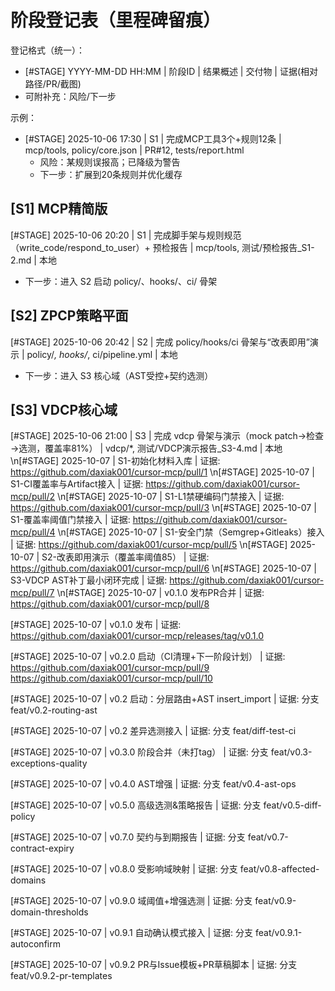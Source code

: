 # 阶段登记表（里程碑留痕）

登记格式（统一）：
- [#STAGE] YYYY-MM-DD HH:MM | 阶段ID | 结果概述 | 交付物 | 证据(相对路径/PR/截图)
- 可附补充：风险/下一步

示例：
- [#STAGE] 2025-10-06 17:30 | S1 | 完成MCP工具3个+规则12条 | mcp/tools, policy/core.json | PR#12, tests/report.html
  - 风险：某规则误报高；已降级为警告
  - 下一步：扩展到20条规则并优化缓存

## [S1] MCP精简版
[#STAGE] 2025-10-06 20:20 | S1 | 完成脚手架与规则规范（write_code/respond_to_user）+ 预检报告 | mcp/tools, 测试/预检报告_S1-2.md | 本地
  - 下一步：进入 S2 启动 policy/、hooks/、ci/ 骨架

## [S2] ZPCP策略平面
[#STAGE] 2025-10-06 20:42 | S2 | 完成 policy/hooks/ci 骨架与“改表即用”演示 | policy/*, hooks/*, ci/pipeline.yml | 本地
  - 下一步：进入 S3 核心域（AST受控+契约选测）

## [S3] VDCP核心域
[#STAGE] 2025-10-06 21:00 | S3 | 完成 vdcp 骨架与演示（mock patch→检查→选测，覆盖率81%） | vdcp/*, 测试/VDCP演示报告_S3-4.md | 本地
\n[#STAGE] 2025-10-07 | S1-初始化材料入库 | 证据: https://github.com/daxiak001/cursor-mcp/pull/1
\n[#STAGE] 2025-10-07 | S1-CI覆盖率与Artifact接入 | 证据: https://github.com/daxiak001/cursor-mcp/pull/2
\n[#STAGE] 2025-10-07 | S1-L1禁硬编码门禁接入 | 证据: https://github.com/daxiak001/cursor-mcp/pull/3
\n[#STAGE] 2025-10-07 | S1-覆盖率阈值门禁接入 | 证据: https://github.com/daxiak001/cursor-mcp/pull/4
\n[#STAGE] 2025-10-07 | S1-安全门禁（Semgrep+Gitleaks）接入 | 证据: https://github.com/daxiak001/cursor-mcp/pull/5
\n[#STAGE] 2025-10-07 | S2-改表即用演示（覆盖率阈值85） | 证据: https://github.com/daxiak001/cursor-mcp/pull/6
\n[#STAGE] 2025-10-07 | S3-VDCP AST补丁最小闭环完成 | 证据: https://github.com/daxiak001/cursor-mcp/pull/7
\n[#STAGE] 2025-10-07 | v0.1.0 发布PR合并 | 证据: https://github.com/daxiak001/cursor-mcp/pull/8

[#STAGE] 2025-10-07 | v0.1.0 发布 | 证据: https://github.com/daxiak001/cursor-mcp/releases/tag/v0.1.0

[#STAGE] 2025-10-07 | v0.2.0 启动（CI清理+下一阶段计划） | 证据: https://github.com/daxiak001/cursor-mcp/pull/9 https://github.com/daxiak001/cursor-mcp/pull/10

[#STAGE] 2025-10-07 | v0.2 启动：分层路由+AST insert_import | 证据: 分支 feat/v0.2-routing-ast

[#STAGE] 2025-10-07 | v0.2 差异选测接入 | 证据: 分支 feat/diff-test-ci

[#STAGE] 2025-10-07 | v0.3.0 阶段合并（未打tag） | 证据: 分支 feat/v0.3-exceptions-quality

[#STAGE] 2025-10-07 | v0.4.0 AST增强 | 证据: 分支 feat/v0.4-ast-ops

[#STAGE] 2025-10-07 | v0.5.0 高级选测&策略报告 | 证据: 分支 feat/v0.5-diff-policy

[#STAGE] 2025-10-07 | v0.7.0 契约与到期报告 | 证据: 分支 feat/v0.7-contract-expiry

[#STAGE] 2025-10-07 | v0.8.0 受影响域映射 | 证据: 分支 feat/v0.8-affected-domains

[#STAGE] 2025-10-07 | v0.9.0 域阈值+增强选测 | 证据: 分支 feat/v0.9-domain-thresholds

[#STAGE] 2025-10-07 | v0.9.1 自动确认模式接入 | 证据: 分支 feat/v0.9.1-autoconfirm

[#STAGE] 2025-10-07 | v0.9.2 PR与Issue模板+PR草稿脚本 | 证据: 分支 feat/v0.9.2-pr-templates
